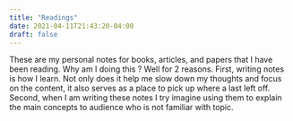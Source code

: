 ```yaml
---
title: "Readings"
date: 2021-04-11T21:43:20-04:00
draft: false
---
```


These are my personal notes for books, articles, and papers that I have been reading. Why am I doing this ?
Well for 2 reasons. First, writing notes is how I learn. Not only does it help me slow down my thoughts and focus on the content, it also serves as a place to pick up where a last left off. Second, when I am writing these notes I try imagine using them to explain the main concepts to audience who is not familiar with topic. 